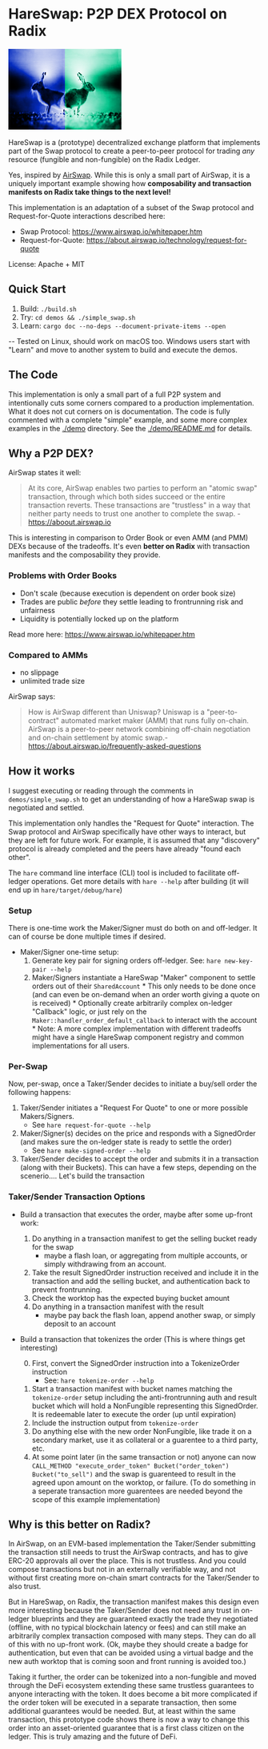 # HareSwap: P2P DEX Protocol on Radix

![](hareswap.png)

HareSwap is a (prototype) decentralized exchange platform that implements
part of the Swap protocol to create a peer-to-peer protocol for trading *any*
resource (fungible and non-fungible) on the Radix Ledger.

Yes, inspired by [AirSwap](https://about.airswap.io). While this is only a small part of AirSwap, it is a uniquely important example showing how **composability and transaction manifests on Radix take things to the next level!**

This implementation is an adaptation of a subset of the Swap protocol and Request-for-Quote
interactions described here:
- Swap Protocol: <https://www.airswap.io/whitepaper.htm>
- Request-for-Quote: <https://about.airswap.io/technology/request-for-quote>

License: Apache + MIT

## Quick Start

1. Build:  `./build.sh`
2. Try: `cd demos && ./simple_swap.sh`
3. Learn: `cargo doc --no-deps --document-private-items --open`

-- Tested on Linux, should work on macOS too.  Windows users start with "Learn" and move to another system to build and execute the demos.

## The Code

This implementation is only a small part of a full P2P system and intentionally cuts some corners  compared to a production implementation.  What it does not cut corners on is documentation.  The code is fully commented with a complete "simple" example, and some more complex examples in the [./demo](./demo) directory.  See the [./demo/README.md](./demo/README.md) for details.

## Why a P2P DEX?

AirSwap states it well:

  > At its core, AirSwap enables two parties to perform an "atomic swap"
  > transaction, through which both sides succeed or the entire transaction
  > reverts. These transactions are "trustless" in a way that neither party needs
  > to trust one another to complete the swap.  - https://aboout.airswap.io

This is interesting in comparison to Order Book or even AMM (and PMM) DEXs because of the tradeoffs.  It's even **better on Radix** with transaction manifests and the composability they provide.

### Problems with Order Books

* Don't scale (because execution is dependent on order book size)
* Trades are public *before* they settle leading to frontrunning risk and unfairness
* Liquidity is potentially locked up on the platform

Read more here: https://www.airswap.io/whitepaper.htm

### Compared to AMMs

  * no slippage
  * unlimited trade size

AirSwap says:

> How is AirSwap different than Uniswap? Uniswap is a "peer-to-contract"
> automated market maker (AMM) that runs fully on-chain. AirSwap is a peer-to-peer
> network combining off-chain negotiation and on-chain settlement by atomic swap.- https://about.airswap.io/frequently-asked-questions

## How it works

I suggest executing or reading through the comments in `demos/simple_swap.sh` to get an understanding
of how a HareSwap swap is negotiated and settled.

This implementation only handles the "Request for Quote" interaction.  The Swap protocol and AirSwap specifically have other ways to interact, but they are left for future work.  For example, it is assumed that any "discovery" protocol is already completed and the peers have already "found each other".

The `hare` command line interface (CLI) tool is included to facilitate off-ledger operations.  Get more details with `hare --help` after building (it will end up in `hare/target/debug/hare`)

### Setup

There is one-time work the Maker/Signer must do both on and off-ledger.  It can of course be done multiple times if desired.

  * Maker/Signer one-time setup:
      1. Generate key pair for signing orders off-ledger. See: `hare new-key-pair --help`
      2. Maker/Signers instantiate a HareSwap "Maker" component to settle orders out of their `SharedAccount`
        * This only needs to be done once (and can even be on-demand when an order worth giving a quote on is received)
        * Optionally create arbitrarily complex on-ledger "Callback" logic, or just rely on the `Maker::handler_order_default_callback` to interact with the account
        * Note: A more complex implementation with different tradeoffs might have a single HareSwap component registry and common implementations for all users.

### Per-Swap

Now, per-swap, once a Taker/Sender decides to initiate a buy/sell order the following happens:

  1. Taker/Sender initiates a "Request For Quote" to one or more possible Makers/Signers.
      * See `hare request-for-quote --help`
  2. Maker/Signer(s) decides on the price and responds with a SignedOrder (and makes sure the on-ledger state is ready to settle the order)
      * See `hare make-signed-order --help`
  3. Taker/Sender decides to accept the order and submits it in a transaction (along with their Buckets).  This can have a few steps, depending on the scenerio....  Let's build the transaction

### Taker/Sender Transaction Options

  * Build a transaction that executes the order, maybe after some up-front work:

      1. Do anything in a transaction manifest to get the selling bucket ready for the swap
          * maybe a flash loan, or aggregating from multiple accounts, or simply withdrawing from an account.
      2. Take the result SignedOrder instruction received and include it in the transaction and add the selling bucket, and authentication back to prevent frontrunning.
      3. Check the worktop has the expected buying bucket amount
      4. Do anything in a transaction manifest with the result
          * maybe pay back the flash loan, append another swap, or simply deposit to an account

  * Build a transaction that tokenizes the order (This is where things get interesting)

      0. First, convert the SignedOrder instruction into a TokenizeOrder instruction
          * See: `hare tokenize-order --help`
      1. Start a transaction manifest with bucket names matching the `tokenize-order` setup including the anti-frontrunning auth and result bucket which will hold a NonFungible representing this SignedOrder.  It is redeemable later to execute the order (up until expiration)
      2. Include the instruction output from `tokenize-order`
      3. Do anything else with the new order NonFungible, like trade it on a secondary market, use it as collateral or a guarentee to a third party, etc.
      4. At some point later (in the same transaction or not) anyone can now `CALL_METHOD "execute_order_token" Bucket("order_token") Bucket("to_sell")` and the swap is guarenteed to result in the agreed upon amount on the worktop, or failure.  (To do something in a seperate transaction more guarentees are needed beyond the scope of this example implementation)


## Why is this better on Radix?

In AirSwap, on an EVM-based implementation the Taker/Sender submitting the
transaction still needs to trust the AirSwap contracts, and has to give ERC-20
approvals all over the place.  This is not trustless.  And you could compose
transactions but not in an externally verifiable way, and not without first
creating more on-chain smart contracts for the Taker/Sender to also trust.

But in HareSwap, on Radix, the transaction manifest makes this design even more
interesting because the Taker/Sender does not need any trust in on-ledger
blueprints and they are guaranteed exactly the trade they negotiated (offline,
with no typical blockchain latency or fees) and can still make an arbitrarily
complex transaction composed with many steps.  They can do all of this with no
up-front work.  (Ok, maybe they should create a badge for authentication, but
even that can be avoided using a virtual badge and the new auth worktop that is
coming soon and front running is avoided too.)

Taking it further, the order can be tokenized into a non-fungible and moved
through the DeFi ecosystem extending these same trustless guarantees to anyone
interacting with the token.  It does become a bit more complicated if the order
token will be executed in a separate transaction, then some additional
guarantees would be needed.  But, at least within the same transaction, this
prototype code shows there is now a way to change this order into an
asset-oriented guarantee that is a first class citizen on the ledger.  This is
truly amazing and the future of DeFi.
